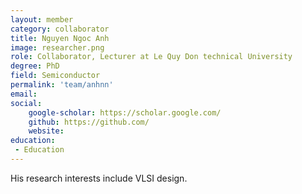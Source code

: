 ```yaml
---
layout: member
category: collaborator
title: Nguyen Ngoc Anh
image: researcher.png
role: Collaborator, Lecturer at Le Quy Don technical University
degree: PhD
field: Semiconductor
permalink: 'team/anhnn'
email: 
social:
    google-scholar: https://scholar.google.com/
    github: https://github.com/
    website: 
education:
 - Education
---
```

His research interests include VLSI design.
